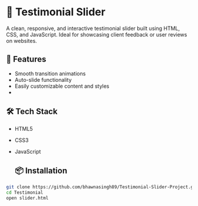 # 🌟 Testimonial Slider

A clean, responsive, and interactive testimonial slider built using HTML, CSS, and JavaScript. Ideal for showcasing client feedback or user reviews on websites.

## 🚀 Features

- Smooth transition animations
- Auto-slide functionality
- Easily customizable content and styles
- 
## 🛠️ Tech Stack

- HTML5
- CSS3
- JavaScript

  ## 📦 Installation

```bash
git clone https://github.com/bhawnasingh89/Testimonial-Slider-Project.git
cd Testimonial
open slider.html
